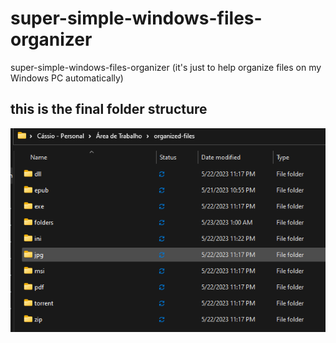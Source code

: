 # super-simple-windows-files-organizer
super-simple-windows-files-organizer (it's just to help organize files on my Windows PC automatically)

## this is the final folder structure
![](assets/organized-files.png)